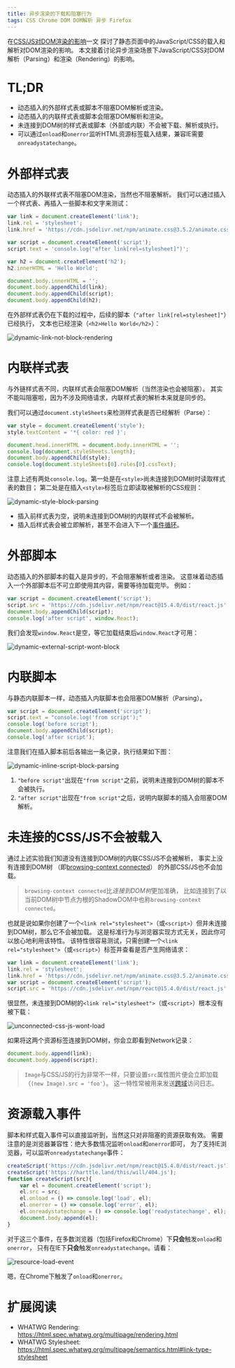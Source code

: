 ```yaml
---
title: 异步渲染的下载和阻塞行为
tags: CSS Chrome DOM DOM解析 异步 Firefox
---
```


在[CSS/JS对DOM渲染的影响](/2016/11/26/static-dom-render-blocking.html)一文
探讨了静态页面中的JavaScript/CSS的载入和解析对DOM渲染的影响。
本文接着讨论异步渲染场景下JavaScript/CSS对DOM解析（Parsing）和渲染（Rendering）的影响。

# TL;DR

* 动态插入的外部样式表或脚本不阻塞DOM解析或渲染。
* 动态插入的内联样式表或脚本会阻塞DOM解析和渲染。
* 未连接到DOM树的样式表或脚本（外部或内联）不会被下载、解析或执行。
* 可以通过`onload`和`onerror`监听HTML资源标签载入结果，兼容IE需要`onreadystatechange`。

<!--more-->

# 外部样式表

动态插入的外联样式表不阻塞DOM渲染，当然也不阻塞解析。
我们可以通过插入一个样式表、再插入一些脚本和文字来测试：

```javascript
var link = document.createElement('link');
link.rel = 'stylesheet';
link.href = 'https://cdn.jsdelivr.net/npm/animate.css@3.5.2/animate.css';

var script = document.createElement('script');
script.text = 'console.log("after link[rel=stylesheet]")';

var h2 = document.createElement('h2');
h2.innerHTML = 'Hello World';

document.body.innerHTML = '';
document.body.appendChild(link);
document.body.appendChild(script);
document.body.appendChild(h2);
```

在外部样式表仍在下载的过程中，后续的脚本（`"after link[rel=stylesheet]"`）已经执行，
文本也已经渲染（`<h2>Hello World</h2>`）：

![dynamic-link-not-block-rendering][dynamic-link-not-block-rendering]

# 内联样式表

与外链样式表不同，内联样式表会阻塞DOM解析（当然渲染也会被阻塞）。
其实不能叫阻塞啦，因为不涉及网络请求，内联样式表的解析本来就是同步的。

我们可以通过`document.styleSheets`来检测样式表是否已经解析（Parse）：

```javascript
var style = document.createElement('style');
style.textContent = '*{ color: red }';

document.head.innerHTML = document.body.innerHTML = '';
console.log(document.styleSheets.length);
document.body.appendChild(style);
console.log(document.styleSheets[0].rules[0].cssText);
```

注意上述有两处`console.log`。第一处是在`<style>`尚未连接到DOM树时读取样式表的数目；
第二处是在插入`<style>`标签后立即读取被解析的CSS规则：

![dynamic-style-block-parsing][dynamic-style-block-parsing]

* 插入前样式表为空，说明未连接到DOM树的内联样式不会被解析。
* 插入后样式表会被立即解析，甚至不会进入下一个[事件循环][event-loop]。

# 外部脚本

动态插入的外部脚本的载入是异步的，不会阻塞解析或者渲染。
这意味着动态插入一个外部脚本后不可立即使用其内容，需要等待加载完毕。
例如：

```javascript
var script = document.createElement('script');
script.src = 'https://cdn.jsdelivr.net/npm/react@15.4.0/dist/react.js';
document.body.appendChild(script);
console.log('after script', window.React);
```

我们会发现`window.React`是空，等它加载结束后`window.React`才可用：

![dynamic-external-script-wont-block][dynamic-external-script-wont-block]

# 内联脚本 

与静态内联脚本一样，动态插入内联脚本也会阻塞DOM解析（Parsing）。

```javascript
var script = document.createElement('script');
script.text = "console.log('from script');"
console.log('before script');
document.body.appendChild(script);
console.log('after script');
```

注意我们在插入脚本前后各输出一条记录，执行结果如下图：

![dynamic-inline-script-block-parsing][dynamic-inline-script-block-parsing]

1. `"before script"`出现在`"from script"`之前，说明未连接到DOM树的脚本不会被执行。
2. `"after script"`出现在`"from script"`之后，说明内联脚本的插入会阻塞DOM解析。

# 未连接的CSS/JS不会被载入

通过上述实验我们知道没有连接到DOM树的内联CSS/JS不会被解析，
事实上没有连接到DOM树
（即[browsing-context connected][browsering-context-connected]）
的外部CSS/JS也不会加载。

> `browsing-context connected`比*连接到DOM树*更加准确，
> 比如连接到了以当前DOM树中节点为根的ShadowDOM中也称`browsing-context connected`。

也就是说如果你创建了一个`<link rel="stylesheet">`（或`<script>`）但并未连接到DOM树，那么它不会被加载。
这是标准行为与浏览器实现方式无关，因此你可以放心地利用该特性。
该特性很容易测试，只需创建一个`<link rel="stylesheet">`（或`<script>`）标签并查看是否产生网络请求：

```javascript
var link = document.createElement('link');
link.rel = 'stylesheet';
link.href = 'https://cdn.jsdelivr.net/npm/animate.css@3.5.2/animate.css';
var script = document.createElement('script');
script.src = 'https://cdn.jsdelivr.net/npm/react@15.4.0/dist/react.js';
```

很显然，未连接到DOM树的`<link rel="stylesheet">`（或`<script>`）根本没有被下载：

![unconnected-css-js-wont-load][unconnected-css-js-wont-load]

如果将这两个资源标签连接到DOM树，你会立即看到Network记录：

```javascript
document.body.append(link);
document.body.append(script);
```

> `Image`与CSS/JS的行为非常不一样，只要设置`src`属性图片便会立即加载（`(new Image).src = 'foo'`）。
> 这一特性常被用来发送[跨域][cors]访问日志。

# 资源载入事件

脚本和样式载入事件可以直接监听到，当然这只对非阻塞的资源获取有效。
需要注意的是浏览器兼容性：绝大多数情况监听`onload`和`onerror`即可，
为了支持IE浏览器，可以监听`onreadystatechange`事件：

```javascript
createScript('https://cdn.jsdelivr.net/npm/react@15.4.0/dist/react.js');
createScript('https://harttle.land/this/will/404.js');
function createScript(src){
    var el = document.createElement('script');
    el.src = src;
    el.onload = () => console.log('load', el);
    el.onerror = () => console.log('error', el);
    el.onreadystatechange = () => console.log('readystatechange', el);
    document.body.append(el);
}
```

对于这三个事件，在多数浏览器（包括Firefox和Chrome）下**只会**触发`onload`和`onerror`，
只有在IE下**只会**触发`onreadystatechange`。请看：

![resource-load-event][resource-load-event]

嗯，在Chrome下触发了`onload`和`onerror`。

# 扩展阅读

* WHATWG Rendering: <https://html.spec.whatwg.org/multipage/rendering.html>
* WHATWG Stylesheet: <https://html.spec.whatwg.org/multipage/semantics.html#link-type-stylesheet>

[dynamic-link-not-block-rendering]: /assets/img/blog/dom/dynamic-link-not-block-rendering@2x.png
[dynamic-style-block-parsing]: /assets/img/blog/dom/dynamic-style-block-parsing@2x.png
[dynamic-external-script-wont-block]: /assets/img/blog/dom/dynamic-external-script-wont-block@2x.png
[dynamic-inline-script-block-parsing]: /assets/img/blog/dom/dynamic-inline-script-block-parsing@2x.png
[unconnected-css-js-wont-load]: /assets/img/blog/dom/unconnected-css-js-wont-load@2x.png
[resource-load-event]: /assets/img/blog/dom/resource-load-event@2x.png
[event-loop]: https://html.spec.whatwg.org/#event-loops
[browsering-context-connected]: https://html.spec.whatwg.org/multipage/infrastructure.html#browsing-context-connected
[stylesheet]: https://html.spec.whatwg.org/multipage/semantics.html#link-type-stylesheet
[cors]: /2015/10/10/cross-origin.html
